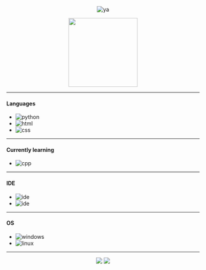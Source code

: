 <p align="center">
    <img alt="ya" src="https://c.tenor.com/1AfyKjXO1hkAAAAC/boobs-anime.gif"/>
</p>

<p align="center">
    <img height="180em" src="https://github-readme-stats.vercel.app/api?username=cchhaarroonn&show_icons=true&theme=monokai&include_all_commits=true&count_private=true"/>
</p>

---

#### Languages
- ![python](https://img.shields.io/badge/-Python-F50069?style=flat-square&logo=python)
- ![html](https://img.shields.io/badge/-HTML-F50069?style=flat-square&logo=HTML5)
- ![css](https://img.shields.io/badge/-CSS-F50069?style=flat-square&logo=CSS3)

---

#### Currently learning
- ![cpp](https://img.shields.io/badge/-Cpp-F50069?style=flat-square&logo=cpp)

---

#### IDE
- ![ide](https://img.shields.io/badge/-VS_Code-F50069?style=flat-square&logo=visual-studio-code)
- ![ide](https://img.shields.io/badge/-Eclipse-F50069?style=flat-square&logo=eclipse)

---

#### OS
- ![windows](https://img.shields.io/badge/-Windows-F50069?style=flat-square&logo=windows)
- ![linux](https://img.shields.io/badge/-Linux-F50069?style=flat-square&logo=linux)

---

<p align="center">
    <img src="https://img.shields.io/badge/-charon_1678-F50069?style=flat-square&logo=discord"/></a>
    <a href="https://steamcommunity.com/id/CharonDaddy/"><img src="https://img.shields.io/badge/-charon-F50069?style=flat-square&logo=steam"/></a>
</p>
